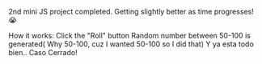 2nd mini JS project completed. Getting slightly better as time progresses! 😭


How it works: 
  Click the "Roll" button 
  Random number between 50-100 is generated( Why 50-100, cuz I wanted 50-100 so I did that) 
  Y ya esta todo bien.. Caso Cerrado! 

